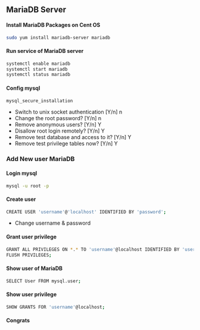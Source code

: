 
## MariaDB Server
#### Install MariaDB Packages on Cent OS
```bash
sudo yum install mariadb-server mariadb
```
#### Run service of MariaDB server
```bash
systemctl enable mariadb
systemctl start mariadb
systemctl status mariadb
```
#### Config mysql
```bash
mysql_secure_installation
```
* Switch to unix socket authentication [Y/n] n
* Change the root password? [Y/n] n
* Remove anonymous users? [Y/n] Y
* Disallow root login remotely? [Y/n] Y
* Remove test database and access to it? [Y/n] Y
* Remove test privilege tables now? [Y/n] Y

### Add New user MariaDB
#### Login mysql
```bash
mysql -u root -p
```
#### Create user
```bash
CREATE USER 'username'@'localhost' IDENTIFIED BY 'password';
```
* Change username & password
#### Grant user privilege
```bash
GRANT ALL PRIVILEGES ON *.* TO 'username'@localhost IDENTIFIED BY 'userpassword';
FLUSH PRIVILEGES;
```
#### Show user of MariaDB
```bash
SELECT User FROM mysql.user;
```
#### Show user privilege
```bash
SHOW GRANTS FOR 'username'@localhost;
```
#### Congrats